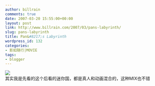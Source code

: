 ```yaml
---
author: billrain
comments: true
date: 2007-03-20 15:55:00+00:00
layout: post
link: http://www.billrain.com/2007/03/pans-labyrinth/
slug: pans-labyrinth
title: Pan&#8217;s Labyrinth
wordpress_id: 132
categories:
- 影如随行|MOVIE
tags:
- blogger
---
```


[![](http://bp0.blogger.com/_lAHIYwHGO4A/RgAEaFDO6mI/AAAAAAAABPo/_tBpk-9hTB8/s400/U105P28T3D1391572F326DT20061229165750.jpg)](http://bp0.blogger.com/_lAHIYwHGO4A/RgAEaFDO6mI/AAAAAAAABPo/_tBpk-9hTB8/s1600-h/U105P28T3D1391572F326DT20061229165750.jpg)  
其实我是先看的这个后看的迷你国，都是真人和动画混合的，这种MIX也不错  


[  
](http://bp3.blogger.com/_lAHIYwHGO4A/RgAEA1DO6lI/AAAAAAAABPg/AURumX8h2MI/s1600-h/U105P28T3D1320622F329DT20061109145948.JPG)
